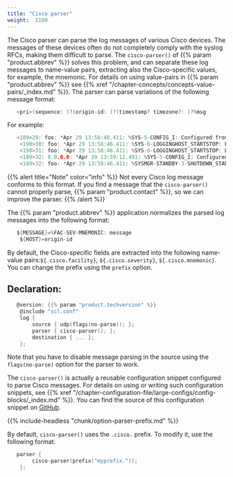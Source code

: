 ```yaml
---
title: "Cisco parser"
weight:  2100
---
```

<!-- DISCLAIMER: This file is based on the syslog-ng Open Source Edition documentation https://github.com/balabit/syslog-ng-ose-guides/commit/2f4a52ee61d1ea9ad27cb4f3168b95408fddfdf2 and is used under the terms of The syslog-ng Open Source Edition Documentation License. The file has been modified by Axoflow. -->

The Cisco parser can parse the log messages of various Cisco devices. The messages of these devices often do not completely comply with the syslog RFCs, making them difficult to parse. The `cisco-parser()` of {{% param "product.abbrev" %}} solves this problem, and can separate these log messages to name-value pairs, extracting also the Cisco-specific values, for example, the mnemonic. For details on using value-pairs in {{% param "product.abbrev" %}} see {{% xref "/chapter-concepts/concepts-value-pairs/_index.md" %}}. The parser can parse variations of the following message format:

```c
   <pri>(sequence: )?(origin-id: )?(timestamp? timezone?: )?%msg
```

For example:

```c
   <189>29: foo: *Apr 29 13:58:40.411: %SYS-5-CONFIG_I: Configured from console by console
    <190>30: foo: *Apr 29 13:58:46.411: %SYS-6-LOGGINGHOST_STARTSTOP: Logging to host 192.168.1.239 stopped - CLI initiated
    <190>31: foo: *Apr 29 13:58:46.411: %SYS-6-LOGGINGHOST_STARTSTOP: Logging to host 192.168.1.239 started - CLI initiated
    <189>32: 0.0.0.0: *Apr 29 13:59:12.491: %SYS-5-CONFIG_I: Configured from console by console
    <189>32: foo: *Apr 29 13:58:46.411: %SYSMGR-STANDBY-3-SHUTDOWN_START: The System Manager has started the shutdown procedure.
```

{{% alert title="Note" color="info" %}}
Not every Cisco log message conforms to this format. If you find a message that the `cisco-parser()` cannot properly parse, {{% param "product.contact" %}}, so we can improve the parser.
{{% /alert %}}

The {{% param "product.abbrev" %}} application normalizes the parsed log messages into the following format:

```c
   ${MESSAGE}=%FAC-SEV-MNEMONIC: message
    ${HOST}=origin-id
```

By default, the Cisco-specific fields are extracted into the following name-value pairs:`${.cisco.facility}`, `${.cisco.severity}`, `${.cisco.mnemonic}`. You can change the prefix using the `prefix` option.


## Declaration:

```c
   @version: {{% param "product.techversion" %}}
    @include "scl.conf"
    log {
        source { udp(flags(no-parse)); };
        parser { cisco-parser(); };
        destination { ... };
    };
```


Note that you have to disable message parsing in the source using the `flags(no-parse)` option for the parser to work.

The `cisco-parser()` is actually a reusable configuration snippet configured to parse Cisco messages. For details on using or writing such configuration snippets, see {{% xref "/chapter-configuration-file/large-configs/config-blocks/_index.md" %}}. You can find the source of this configuration snippet on [GitHub](https://github.com/syslog-ng/syslog-ng/blob/master/scl/cisco/plugin.conf).


{{% include-headless "chunk/option-parser-prefix.md" %}}

By default, `cisco-parser()` uses the `.cisco.` prefix. To modify it, use the following format:

```c
   parser {
        cisco-parser(prefix("myprefix."));
    };
```

